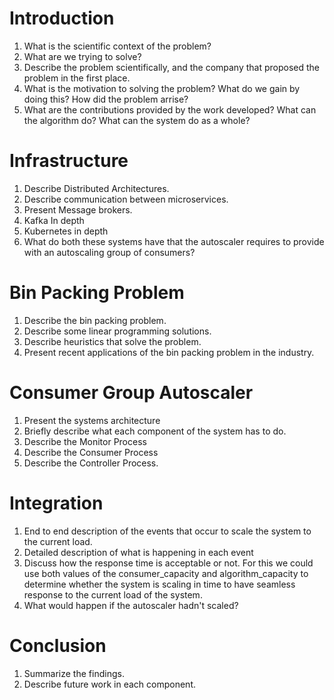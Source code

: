 # Introduction

1. What is the scientific context of the problem?
2. What are we trying to solve?
3. Describe the problem scientifically, and the company that proposed the problem in the first place.
4. What is the motivation to solving the problem? What do we gain by doing this? How did the problem arrise?
5. What are the contributions provided by the work developed? What can the algorithm do? What can the system do as a whole?

# Infrastructure

1. Describe Distributed Architectures.
2. Describe communication between microservices.
3. Present Message brokers.
4. Kafka In depth
5. Kubernetes in depth
6. What do both these systems have that the autoscaler requires to provide with an autoscaling group of consumers?


# Bin Packing Problem 

1. Describe the bin packing problem. 
2. Describe some linear programming solutions.
3. Describe heuristics that solve the problem. 
4. Present recent applications of the bin packing problem in the industry.


# Consumer Group Autoscaler

1. Present the systems architecture
2. Briefly describe what each component of the system has to do.
3. Describe the Monitor Process
4. Describe the Consumer Process
5. Describe the Controller Process. 

# Integration

1. End to end description of the events that occur to scale the system to the current load. 
2. Detailed description of what is happening in each event
3. Discuss how the response time is acceptable or not. For this we could use both values of the consumer_capacity and algorithm_capacity to determine whether the system is scaling in time to have seamless response to the current load of the system.
4. What would happen if the autoscaler hadn't scaled? 

# Conclusion

1. Summarize the findings. 
2. Describe future work in each component.